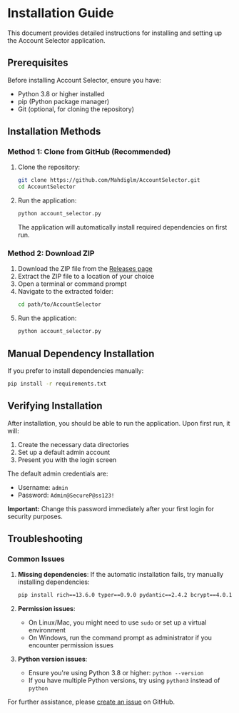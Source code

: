 # Installation Guide

This document provides detailed instructions for installing and setting up the Account Selector application.

## Prerequisites

Before installing Account Selector, ensure you have:

- Python 3.8 or higher installed
- pip (Python package manager)
- Git (optional, for cloning the repository)

## Installation Methods

### Method 1: Clone from GitHub (Recommended)

1. Clone the repository:
   ```bash
   git clone https://github.com/Mahdiglm/AccountSelector.git
   cd AccountSelector
   ```

2. Run the application:
   ```bash
   python account_selector.py
   ```
   
   The application will automatically install required dependencies on first run.

### Method 2: Download ZIP

1. Download the ZIP file from the [Releases page](https://github.com/Mahdiglm/AccountSelector/releases)
2. Extract the ZIP file to a location of your choice
3. Open a terminal or command prompt
4. Navigate to the extracted folder:
   ```bash
   cd path/to/AccountSelector
   ```
5. Run the application:
   ```bash
   python account_selector.py
   ```

## Manual Dependency Installation

If you prefer to install dependencies manually:

```bash
pip install -r requirements.txt
```

## Verifying Installation

After installation, you should be able to run the application. Upon first run, it will:

1. Create the necessary data directories
2. Set up a default admin account 
3. Present you with the login screen

The default admin credentials are:
- Username: `admin`
- Password: `Admin@SecureP@ss123!`

**Important:** Change this password immediately after your first login for security purposes.

## Troubleshooting

### Common Issues

1. **Missing dependencies**: 
   If the automatic installation fails, try manually installing dependencies:
   ```bash
   pip install rich==13.6.0 typer==0.9.0 pydantic==2.4.2 bcrypt==4.0.1 questionary==2.0.1 cryptography==41.0.4
   ```

2. **Permission issues**:
   - On Linux/Mac, you might need to use `sudo` or set up a virtual environment
   - On Windows, run the command prompt as administrator if you encounter permission issues

3. **Python version issues**:
   - Ensure you're using Python 3.8 or higher: `python --version`
   - If you have multiple Python versions, try using `python3` instead of `python`

For further assistance, please [create an issue](https://github.com/Mahdiglm/AccountSelector/issues/new/choose) on GitHub. 
